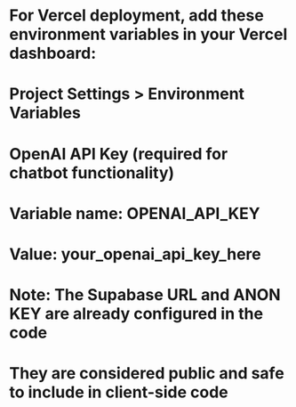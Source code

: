 # For Vercel deployment, add these environment variables in your Vercel dashboard:
# Project Settings > Environment Variables

# OpenAI API Key (required for chatbot functionality)
# Variable name: OPENAI_API_KEY
# Value: your_openai_api_key_here

# Note: The Supabase URL and ANON KEY are already configured in the code
# They are considered public and safe to include in client-side code
